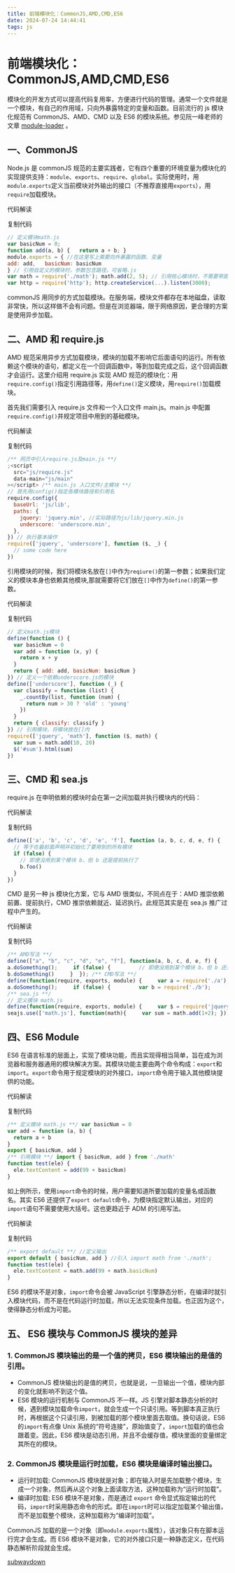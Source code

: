 ```yaml
---
title: 前端模块化：CommonJS,AMD,CMD,ES6
date: 2024-07-24 14:44:41
tags: js
---
```


# 前端模块化：CommonJS,AMD,CMD,ES6

模块化的开发方式可以提高代码复用率，方便进行代码的管理。通常一个文件就是一个模块，有自己的作用域，只向外暴露特定的变量和函数。目前流行的 js 模块化规范有 CommonJS、AMD、CMD 以及 ES6 的模块系统。参见阮一峰老师的文章 [module-loader](https://link.juejin.cn/?target=http%3A%2F%2Fes6.ruanyifeng.com%2F%23docs%2Fmodule-loader 'http://es6.ruanyifeng.com/#docs/module-loader') 。

## 一、CommonJS

Node.js 是 commonJS 规范的主要实践者，它有四个重要的环境变量为模块化的实现提供支持：`module`、`exports`、`require`、`global`。实际使用时，用`module.exports`定义当前模块对外输出的接口（不推荐直接用`exports`），用`require`加载模块。

代码解读

复制代码

```javascript
// 定义模块math.js
var basicNum = 0;
function add(a, b) {   return a + b; }
module.exports = { //在这里写上需要向外暴露的函数、变量
add: add,   basicNum: basicNum
} // 引用自定义的模块时，参数包含路径，可省略.js
var math = require('./math'); math.add(2, 5); // 引用核心模块时，不需要带路径
var http = require('http'); http.createService(...).listen(3000);
```

commonJS 用同步的方式加载模块。在服务端，模块文件都存在本地磁盘，读取非常快，所以这样做不会有问题。但是在浏览器端，限于网络原因，更合理的方案是使用异步加载。

## 二、AMD 和 require.js

AMD 规范采用异步方式加载模块，模块的加载不影响它后面语句的运行。所有依赖这个模块的语句，都定义在一个回调函数中，等到加载完成之后，这个回调函数才会运行。这里介绍用 require.js 实现 AMD 规范的模块化：用`require.config()`指定引用路径等，用`define()`定义模块，用`require()`加载模块。

首先我们需要引入 require.js 文件和一个入口文件 main.js。main.js 中配置`require.config()`并规定项目中用到的基础模块。

代码解读

复制代码

```javascript
/** 网页中引入require.js及main.js **/
;<script
  src="js/require.js"
  data-main="js/main"
></script> /** main.js 入口文件/主模块 **/
// 首先用config()指定各模块路径和引用名
require.config({
  baseUrl: 'js/lib',
  paths: {
    jquery: 'jquery.min', //实际路径为js/lib/jquery.min.js
    underscore: 'underscore.min',
  },
}) // 执行基本操作
require(['jquery', 'underscore'], function ($, _) {
  // some code here
})
```

引用模块的时候，我们将模块名放在`[]`中作为`reqiure()`的第一参数；如果我们定义的模块本身也依赖其他模块,那就需要将它们放在`[]`中作为`define()`的第一参数。

代码解读

复制代码

```javascript
// 定义math.js模块
define(function () {
  var basicNum = 0
  var add = function (x, y) {
    return x + y
  }
  return { add: add, basicNum: basicNum }
}) // 定义一个依赖underscore.js的模块
define(['underscore'], function (_) {
  var classify = function (list) {
    _.countBy(list, function (num) {
      return num > 30 ? 'old' : 'young'
    })
  }
  return { classify: classify }
}) // 引用模块，将模块放在[]内
require(['jquery', 'math'], function ($, math) {
  var sum = math.add(10, 20)
  $('#sum').html(sum)
})
```

## 三、CMD 和 sea.js

require.js 在申明依赖的模块时会在第一之间加载并执行模块内的代码：

代码解读

复制代码

```javascript
define(['a', 'b', 'c', 'd', 'e', 'f'], function (a, b, c, d, e, f) {
  // 等于在最前面声明并初始化了要用到的所有模块
  if (false) {
    // 即便没用到某个模块 b，但 b 还是提前执行了
    b.foo()
  }
})
```

CMD 是另一种 js 模块化方案，它与 AMD 很类似，不同点在于：AMD 推崇依赖前置、提前执行，CMD 推崇依赖就近、延迟执行。此规范其实是在 sea.js 推广过程中产生的。

代码解读

复制代码

```javascript
/** AMD写法 **/
define(["a", "b", "c", "d", "e", "f"], function(a, b, c, d, e, f) {       // 等于在最前面声明并初始化了要用到的所有模块
a.doSomething();     if (false) {         // 即便没用到某个模块 b，但 b 还是提前执行了
b.doSomething()     }  }); /** CMD写法 **/
define(function(require, exports, module) {     var a = require('./a'); //在需要时申明
a.doSomething();     if (false) {         var b = require('./b');         b.doSomething();     } });
/** sea.js **/
// 定义模块 math.js
define(function(require, exports, module) {     var $ = require('jquery.js');     var add = function(a,b){         return a+b;     }     exports.add = add; }); // 加载模块
seajs.use(['math.js'], function(math){     var sum = math.add(1+2); });
```

## 四、ES6 Module

ES6 在语言标准的层面上，实现了模块功能，而且实现得相当简单，旨在成为浏览器和服务器通用的模块解决方案。其模块功能主要由两个命令构成：`export`和`import`。`export`命令用于规定模块的对外接口，`import`命令用于输入其他模块提供的功能。

代码解读

复制代码

```javascript
/** 定义模块 math.js **/ var basicNum = 0
var add = function (a, b) {
  return a + b
}
export { basicNum, add }
/** 引用模块 **/ import { basicNum, add } from './math'
function test(ele) {
  ele.textContent = add(99 + basicNum)
}
```

如上例所示，使用`import`命令的时候，用户需要知道所要加载的变量名或函数名。其实 ES6 还提供了`export default`命令，为模块指定默认输出，对应的`import`语句不需要使用大括号。这也更趋近于 ADM 的引用写法。

代码解读

复制代码

```javascript
/** export default **/ //定义输出
export default { basicNum, add } //引入 import math from './math';
function test(ele) {
  ele.textContent = math.add(99 + math.basicNum)
}
```

ES6 的模块不是对象，`import`命令会被 JavaScript 引擎静态分析，在编译时就引入模块代码，而不是在代码运行时加载，所以无法实现条件加载。也正因为这个，使得静态分析成为可能。

## 五、 ES6 模块与 CommonJS 模块的差异

### 1\. CommonJS 模块输出的是一个值的拷贝，ES6 模块输出的是值的引用。

- CommonJS 模块输出的是值的拷贝，也就是说，一旦输出一个值，模块内部的变化就影响不到这个值。
- ES6 模块的运行机制与 CommonJS 不一样。JS 引擎对脚本静态分析的时候，遇到模块加载命令`import`，就会生成一个只读引用。等到脚本真正执行时，再根据这个只读引用，到被加载的那个模块里面去取值。换句话说，ES6 的`import`有点像 Unix 系统的“符号连接”，原始值变了，`import`加载的值也会跟着变。因此，ES6 模块是动态引用，并且不会缓存值，模块里面的变量绑定其所在的模块。

### 2\. CommonJS 模块是运行时加载，ES6 模块是编译时输出接口。

- 运行时加载: CommonJS 模块就是对象；即在输入时是先加载整个模块，生成一个对象，然后再从这个对象上面读取方法，这种加载称为“运行时加载”。
- 编译时加载: ES6 模块不是对象，而是通过 `export` 命令显式指定输出的代码，`import`时采用静态命令的形式。即在`import`时可以指定加载某个输出值，而不是加载整个模块，这种加载称为“编译时加载”。

CommonJS 加载的是一个对象（即`module.exports`属性），该对象只有在脚本运行完才会生成。而 ES6 模块不是对象，它的对外接口只是一种静态定义，在代码静态解析阶段就会生成。

[subwaydown](https://juejin.cn/user/4388906146731486/posts)
